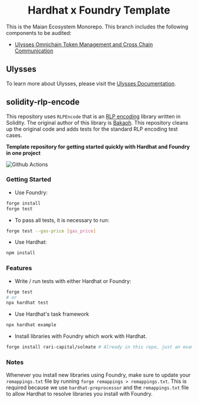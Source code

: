 # <h1 align="center"> Hardhat x Foundry Template </h1>

This is the Maian Ecosystem Monorepo. This branch includes the following components to be audited:
 - [Ulysses Omnichain Token Management and Cross Chain Communication](./src/ulysses-omnichain/)

## Ulysses
To learn more about Ulysses, please visit the [Ulysses Documentation](https://v2-docs.maiadao.io/protocols/Ulysses/introduction).

## solidity-rlp-encode
This repository uses `RLPEncode` that is an [RLP encoding](https://github.com/ethereum/wiki/wiki/RLP) library written in Solidity. The original author of this library is [Bakaoh](https://github.com/bakaoh). This repository cleans up the original code and adds tests for the standard RLP encoding test cases.

**Template repository for getting started quickly with Hardhat and Foundry in one project**

![Github Actions](https://github.com/devanonon/hardhat-foundry-template/workflows/test/badge.svg)

### Getting Started

 * Use Foundry: 
```bash
forge install
forge test
```

 * To pass all tests, it is necessary to run:
```bash
forge test --gas-price [gas_price]
```


 * Use Hardhat:
```bash
npm install
```

### Features

 * Write / run tests with either Hardhat or Foundry:
```bash
forge test
# or
npx hardhat test
```

 * Use Hardhat's task framework
```bash
npx hardhat example
```

 * Install libraries with Foundry which work with Hardhat.
```bash
forge install rari-capital/solmate # Already in this repo, just an example
```

### Notes

Whenever you install new libraries using Foundry, make sure to update your `remappings.txt` file by running `forge remappings > remappings.txt`. This is required because we use `hardhat-preprocessor` and the `remappings.txt` file to allow Hardhat to resolve libraries you install with Foundry.
